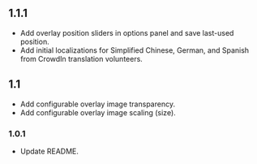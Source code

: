 ## 1.1.1
- Add overlay position sliders in options panel and save last-used position.
- Add initial localizations for Simplified Chinese, German, and Spanish from CrowdIn translation volunteers. 

## 1.1
- Add configurable overlay image transparency.
- Add configurable overlay image scaling (size).

### 1.0.1
- Update README.
